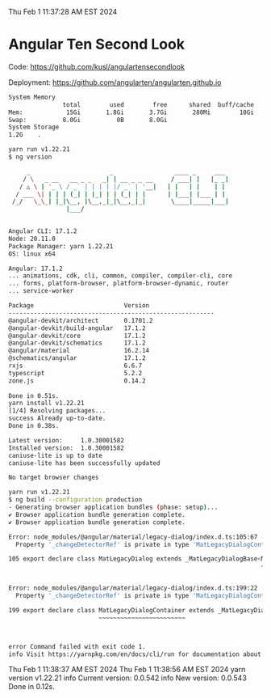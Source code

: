 Thu Feb  1 11:37:28 AM EST 2024

# Angular Ten Second Look

Code: https://github.com/kusl/angulartensecondlook

Deployment: https://github.com/angularten/angularten.github.io

```bash
System Memory
               total        used        free      shared  buff/cache   available
Mem:            15Gi       1.8Gi       3.7Gi       280Mi        10Gi        13Gi
Swap:          8.0Gi          0B       8.0Gi
System Storage
1.2G	.
```
```bash
yarn run v1.22.21
$ ng version

     _                      _                 ____ _     ___
    / \   _ __   __ _ _   _| | __ _ _ __     / ___| |   |_ _|
   / △ \ | '_ \ / _` | | | | |/ _` | '__|   | |   | |    | |
  / ___ \| | | | (_| | |_| | | (_| | |      | |___| |___ | |
 /_/   \_\_| |_|\__, |\__,_|_|\__,_|_|       \____|_____|___|
                |___/
    

Angular CLI: 17.1.2
Node: 20.11.0
Package Manager: yarn 1.22.21
OS: linux x64

Angular: 17.1.2
... animations, cdk, cli, common, compiler, compiler-cli, core
... forms, platform-browser, platform-browser-dynamic, router
... service-worker

Package                         Version
---------------------------------------------------------
@angular-devkit/architect       0.1701.2
@angular-devkit/build-angular   17.1.2
@angular-devkit/core            17.1.2
@angular-devkit/schematics      17.1.2
@angular/material               16.2.14
@schematics/angular             17.1.2
rxjs                            6.6.7
typescript                      5.2.2
zone.js                         0.14.2
    
Done in 0.51s.
yarn install v1.22.21
[1/4] Resolving packages...
success Already up-to-date.
Done in 0.38s.
```
```bash
Latest version:     1.0.30001582
Installed version:  1.0.30001582
caniuse-lite is up to date
caniuse-lite has been successfully updated

No target browser changes
```
```bash
yarn run v1.22.21
$ ng build --configuration production
- Generating browser application bundles (phase: setup)...
✔ Browser application bundle generation complete.
✔ Browser application bundle generation complete.

Error: node_modules/@angular/material/legacy-dialog/index.d.ts:105:67 - error TS2344: Type 'MatLegacyDialogContainer' does not satisfy the constraint '_MatDialogContainerBase'.
  Property '_changeDetectorRef' is private in type 'MatLegacyDialogContainer' but not in type '_MatDialogContainerBase'.

105 export declare class MatLegacyDialog extends _MatLegacyDialogBase<MatLegacyDialogContainer> {
                                                                      ~~~~~~~~~~~~~~~~~~~~~~~~


Error: node_modules/@angular/material/legacy-dialog/index.d.ts:199:22 - error TS2415: Class 'MatLegacyDialogContainer' incorrectly extends base class '_MatDialogContainerBase'.
  Property '_changeDetectorRef' is private in type 'MatLegacyDialogContainer' but not in type '_MatDialogContainerBase'.

199 export declare class MatLegacyDialogContainer extends _MatLegacyDialogContainerBase {
                         ~~~~~~~~~~~~~~~~~~~~~~~~



error Command failed with exit code 1.
info Visit https://yarnpkg.com/en/docs/cli/run for documentation about this command.
```
Thu Feb  1 11:38:37 AM EST 2024
Thu Feb  1 11:38:56 AM EST 2024
yarn version v1.22.21
info Current version: 0.0.542
info New version: 0.0.543
Done in 0.12s.
